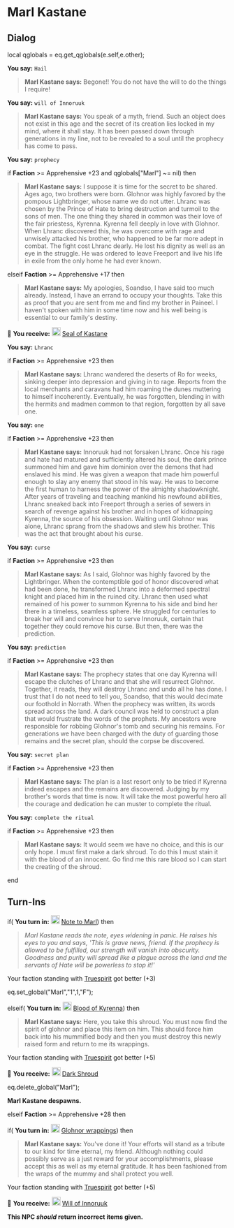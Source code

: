 # Marl Kastane




## Dialog

local qglobals = eq.get_qglobals(e.self,e.other);



**You say:** `Hail`



>**Marl Kastane says:** Begone!! You do not have the will to do the things I require!

**You say:** `will of Innoruuk`



>**Marl Kastane says:** You speak of a myth, friend. Such an object does not exist in this age and the secret of its creation lies locked in my mind, where it shall stay. It has been passed down through generations in my line, not to be revealed to a soul until the prophecy has come to pass.

**You say:** `prophecy`



if **Faction** >= Apprehensive +23 and qglobals["Marl"] ~= nil) then



>**Marl Kastane says:** I suppose it is time for the secret to be shared. Ages ago, two brothers were born. Glohnor was highly favored by the pompous Lightbringer, whose name we do not utter. Lhranc was chosen by the Prince of Hate to bring destruction and turmoil to the sons of men. The one thing they shared in common was their love of the fair priestess, Kyrenna. Kyrenna fell deeply in love with Glohnor. When Lhranc discovered this, he was overcome with rage and unwisely attacked his brother, who happened to be far more adept in combat. The fight cost Lhranc dearly. He lost his dignity as well as an eye in the struggle. He was ordered to leave Freeport and live his life in exile from the only home he had ever known.


elseif **Faction** >= Apprehensive +17 then



>**Marl Kastane says:** My apologies, Soandso, I have said too much already. Instead, I have an errand to occupy your thoughts. Take this as proof that you are sent from me and find my brother in Paineel. I haven't spoken with him in some time now and his well being is essential to our family's destiny.



 &#127873; **You receive:**  <img style="background:url(/static/icons/blank_slot.gif);width:20px;height:20px;" src="/static/icons/item_1002.png" alt="" /> <a
                                href="/item/14375" data-url="14375" class="tooltip-link link">Seal of Kastane</a>


**You say:** `Lhranc`



if **Faction** >= Apprehensive +23 then



>**Marl Kastane says:** Lhranc wandered the deserts of Ro for weeks, sinking deeper into depression and giving in to rage. Reports from the local merchants and caravans had him roaming the dunes muttering to himself incoherently. Eventually, he was forgotten, blending in with the hermits and madmen common to that region, forgotten by all save one.


**You say:** `one`



if **Faction** >= Apprehensive +23 then



>**Marl Kastane says:** Innoruuk had not forsaken Lhranc. Once his rage and hate had matured and sufficiently altered his soul, the dark prince summoned him and gave him dominion over the demons that had enslaved his mind. He was given a weapon that made him powerful enough to slay any enemy that stood in his way. He was to become the first human to harness the power of the almighty shadowknight. After years of traveling and teaching mankind his newfound abilities, Lhranc sneaked back into Freeport through a series of sewers in search of revenge against his brother and in hopes of kidnapping Kyrenna, the source of his obsession. Waiting until Glohnor was alone, Lhranc sprang from the shadows and slew his brother. This was the act that brought about his curse.


**You say:** `curse`



if **Faction** >= Apprehensive +23 then



>**Marl Kastane says:** As I said, Glohnor was highly favored by the Lightbringer. When the contemptible god of honor discovered what had been done, he transformed Lhranc into a deformed spectral knight and placed him in the ruined city. Lhranc then used what remained of his power to summon Kyrenna to his side and bind her there in a timeless, seamless sphere. He struggled for centuries to break her will and convince her to serve Innoruuk, certain that together they could remove his curse. But then, there was the prediction.


**You say:** `prediction`



if **Faction** >= Apprehensive +23 then



>**Marl Kastane says:** The prophecy states that one day Kyrenna will escape the clutches of Lhranc and that she will resurrect Glohnor. Together, it reads, they will destroy Lhranc and undo all he has done. I trust that I do not need to tell you, Soandso, that this would decimate our foothold in Norrath. When the prophecy was written, its words spread across the land. A dark council was held to construct a plan that would frustrate the words of the prophets. My ancestors were responsible for robbing Glohnor's tomb and securing his remains. For generations we have been charged with the duty of guarding those remains and the secret plan, should the corpse be discovered.


**You say:** `secret plan`



if **Faction** >= Apprehensive +23 then



>**Marl Kastane says:** The plan is a last resort only to be tried if Kyrenna indeed escapes and the remains are discovered. Judging by my brother's words that time is now. It will take the most powerful hero all the courage and dedication he can muster to complete the ritual.


**You say:** `complete the ritual`



if **Faction** >= Apprehensive +23 then



>**Marl Kastane says:** It would seem we have no choice, and this is our only hope. I must first make a dark shroud. To do this I must stain it with the blood of an innocent. Go find me this rare blood so I can start the creating of the shroud.

end



## Turn-Ins




if( **You turn in:** <img style="background:url(/static/icons/blank_slot.gif);width:20px;height:20px;" src="/static/icons/item_866.png" alt="" /> <a
                                href="/item/14376" data-url="14376" class="tooltip-link link">Note to Marl</a>) then


>*Marl Kastane reads the note, eyes widening in panic. He raises his eyes to you and says, 'This is grave news, friend. If the prophecy is allowed to be fulfilled, our strength will vanish into obscurity. Goodness and purity will spread like a plague across the land and the servants of Hate will be powerless to stop it!'*


Your faction standing with [Truespirit](/faction/404) got better (<span class='text-success'>+3</span>)


eq.set_global("Marl","1",1,"F");

elseif( **You turn in:** <img style="background:url(/static/icons/blank_slot.gif);width:20px;height:20px;" src="/static/icons/item_1157.png" alt="" /> <a
                                href="/item/14381" data-url="14381" class="tooltip-link link">Blood of Kyrenna</a>) then


>**Marl Kastane says:** Here, you take this shroud. You must now find the spirit of glohnor and place this item on him. This should force him back into his mummified body and then you must destroy this newly raised form and return to me its wrappings.


Your faction standing with [Truespirit](/faction/404) got better (<span class='text-success'>+5</span>)


 &#127873; **You receive:**  <img style="background:url(/static/icons/blank_slot.gif);width:20px;height:20px;" src="/static/icons/item_656.png" alt="" /> <a
                                href="/item/14377" data-url="14377" class="tooltip-link link">Dark Shroud</a> 

 


eq.delete_global("Marl");


**Marl Kastane despawns.**

elseif **Faction** >= Apprehensive +28 then


if( **You turn in:** <img style="background:url(/static/icons/blank_slot.gif);width:20px;height:20px;" src="/static/icons/item_812.png" alt="" /> <a
                                href="/item/14379" data-url="14379" class="tooltip-link link">Glohnor wrappings</a>) then



>**Marl Kastane says:** You've done it! Your efforts will stand as a tribute to our kind for time eternal, my friend. Although nothing could possibly serve as a just reward for your accomplishments, please accept this as well as my eternal gratitude. It has been fashioned from the wraps of the mummy and shall protect you well.



Your faction standing with [Truespirit](/faction/404) got better (<span class='text-success'>+5</span>)



 &#127873; **You receive:**  <img style="background:url(/static/icons/blank_slot.gif);width:20px;height:20px;" src="/static/icons/item_621.png" alt="" /> <a
                                href="/item/14370" data-url="14370" class="tooltip-link link">Will of Innoruuk</a> 

 


**This NPC *should* return incorrect items given.**
